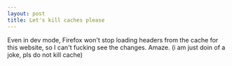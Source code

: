 ```yaml
---
layout: post
title: Let's kill caches please
---
```


Even in dev mode, Firefox won't stop loading headers from the cache for this website, so I can't fucking see the changes. Amaze. (i am just doin of a joke, pls do not kill cache)
